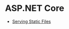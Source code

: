 # ASP.NET Core

* [Serving Static Files](https://docs.microsoft.com/aspnet/core/fundamentals/static-files?view=aspnetcore-3.1)